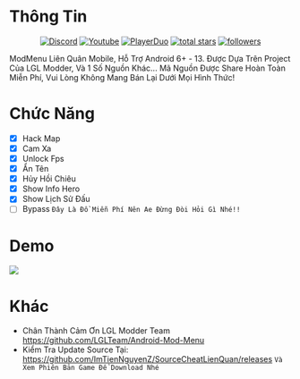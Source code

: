 # Thông Tin
<p align="center">
  <a href="https://discord.gg/79ucHtZn5w"><img alt="Discord" title="Discord" src="https://img.shields.io/badge/-Discord-7289DA?style=for-the-badge&logo=discord&logoColor=white"/></a>
  <a href="https://www.youtube.com/c/ImTienNguyenZ"><img alt="Youtube" title="Youtube" src="https://img.shields.io/badge/-Youtube-FF0000?style=for-the-badge&logo=youtube&logoColor=white"/></a>
  <a href="https://playerduo.net/NguyenTienTiny"><img alt="PlayerDuo" title="PlayerDuo" src="https://img.shields.io/badge/-PlayerDuo-ff7389?style=for-the-badge&logo=kofi&logoColor=white"/></a>
<a href="https://github.com/ImTienNguyenZ?tab=repositories&sort=stargazers">
    <img alt="total stars" title="Total stars on GitHub" src="https://custom-icon-badges.demolab.com/github/stars/ImTienNguyenZ?color=B8B92B&style=for-the-badge&labelColor=959532&logo=star"/></a>
   <a href="https://github.com/ImTienNguyenZ"><img alt="followers" title="Follow me on Github" src="https://img.shields.io/github/followers/ImTienNguyenZ?color=236ad3&style=for-the-badge&logo=github&label=Follow"/></a>
 </p>
ModMenu Liên Quân Mobile, Hỗ Trợ Android 6+ - 13.
Được Dựa Trên Project Của LGL Modder, Và 1 Số Nguồn Khác...
Mã Nguồn Được Share Hoàn Toàn Miễn Phí, Vui Lòng Không Mang Bán Lại Dưới Mọi Hình Thức!

# Chức Năng
- [x] Hack Map
- [x] Cam Xa
- [x] Unlock Fps
- [x] Ẩn Tên
- [x] Hủy Hồi Chiêu
- [x] Show Info Hero
- [x] Show Lịch Sử Đấu
- [ ] Bypass
``Đây Là Đồ Miễn Phí Nên Ae Đừng Đòi Hỏi Gì Nhé!!``

# Demo
![](https://i.ibb.co/86hGvqP/ezgif-com-video-to-gif.gif)

# Khác
- Chân Thành Cảm Ơn LGL Modder Team https://github.com/LGLTeam/Android-Mod-Menu
- Kiểm Tra Update Source Tại: https://github.com/ImTienNguyenZ/SourceCheatLienQuan/releases 
`Và Xem Phiên Bản Game Để Download Nhé`
